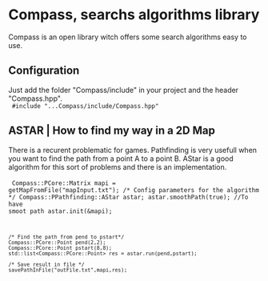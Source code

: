 <h1>Compass, searchs algorithms library </h1>
Compass is an open library witch offers some search algorithms easy to use.

<h2>Configuration</h2>

Just add the folder "Compass/include" in your project and the header "Compass.hpp".<br>
<code> #include "...Compass/include/Compass.hpp" </code>

<h2>ASTAR | How to find my way in a 2D Map</h2>

There is a recurent problematic for games. Pathfinding is very usefull when you want to find the path from a point A to a point B. AStar is a good algorithm for this sort of problems and there is an implementation.
<br>
<br>
<code>
    Compass::PCore::Matrix<int> mapi = getMapFromFile("mapInput.txt");
    /* Config parameters for the algorithm */
    Compass::PPathfinding::AStar  astar;
    astar.smoothPath(true); //To have smoot path
    astar.init(&mapi);

    /* Find the path from pend to pstart*/
    Compass::PCore::Point pend(2,2);
    Compass::PCore::Point pstart(8,8);
    std::list<Compass::PCore::Point> res = astar.run(pend,pstart);

    /* Save result in file */
    savePathInFile("outFile.txt",mapi,res);
</code>



